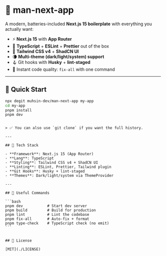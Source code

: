 # 🧪 man-next-app

A modern, batteries-included **Next.js 15 boilerplate** with everything you actually want:

- ⚡️ **Next.js 15** with **App Router**
- 🧠 **TypeScript** + **ESLint** + **Prettier** out of the box
- 💅 **Tailwind CSS v4** + **ShadCN UI**
- 🌘 **Multi-theme (dark/light/system) support**
- 🪝 Git hooks with **Husky** + **lint-staged**
- 🧹 Instant code quality: `fix-all` with one command

---

## 🚀 Quick Start

```bash
npx degit muhsin-dev/man-next-app my-app
cd my-app
pnpm install
pnpm dev
```

````

> ✅ You can also use `git clone` if you want the full history.

---

## 🔧 Tech Stack

- **Framework**: Next.js 15 (App Router)
- **Lang**: TypeScript
- **Styling**: Tailwind CSS v4 + ShadCN UI
- **Linting**: ESLint, Prettier, Tailwind plugin
- **Git Hooks**: Husky + lint-staged
- **Themes**: Dark/light/system via ThemeProvider

---

## 🧙 Useful Commands

```bash
pnpm dev           # Start dev server
pnpm build         # Build for production
pnpm lint          # Lint the codebase
pnpm fix-all       # Auto-fix + format
pnpm type-check    # TypeScript check (no emit)
```


## 📄 License

[MIT](./LICENSE)
````
